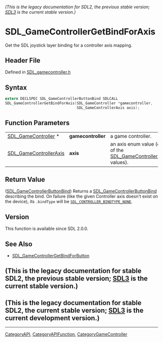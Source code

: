 ###### (This is the legacy documentation for SDL2, the previous stable version; [SDL3](https://wiki.libsdl.org/SDL3/) is the current stable version.)
# SDL_GameControllerGetBindForAxis

Get the SDL joystick layer binding for a controller axis mapping.

## Header File

Defined in [SDL_gamecontroller.h](https://github.com/libsdl-org/SDL/blob/SDL2/include/SDL_gamecontroller.h)

## Syntax

```c
extern DECLSPEC SDL_GameControllerButtonBind SDLCALL
SDL_GameControllerGetBindForAxis(SDL_GameController *gamecontroller,
                                 SDL_GameControllerAxis axis);
```

## Function Parameters

|                                                  |                    |                                                                                          |
| ------------------------------------------------ | ------------------ | ---------------------------------------------------------------------------------------- |
| [SDL_GameController](SDL_GameController) *       | **gamecontroller** | a game controller.                                                                       |
| [SDL_GameControllerAxis](SDL_GameControllerAxis) | **axis**           | an axis enum value (one of the [SDL_GameControllerAxis](SDL_GameControllerAxis) values). |

## Return Value

([SDL_GameControllerButtonBind](SDL_GameControllerButtonBind)) Returns a
[SDL_GameControllerButtonBind](SDL_GameControllerButtonBind) describing the
bind. On failure (like the given Controller axis doesn't exist on the
device), its `.bindType` will be
[`SDL_CONTROLLER_BINDTYPE_NONE`](SDL_CONTROLLER_BINDTYPE_NONE).

## Version

This function is available since SDL 2.0.0.

## See Also

- [SDL_GameControllerGetBindForButton](SDL_GameControllerGetBindForButton)


## (This is the legacy documentation for stable SDL2, the previous stable version; [SDL3](https://wiki.libsdl.org/SDL3/) is the current stable version.)



## (This is the legacy documentation for stable SDL2, the current stable version; [SDL3](https://wiki.libsdl.org/SDL3/) is the current development version.)



----
[CategoryAPI](CategoryAPI), [CategoryAPIFunction](CategoryAPIFunction), [CategoryGameController](CategoryGameController)

